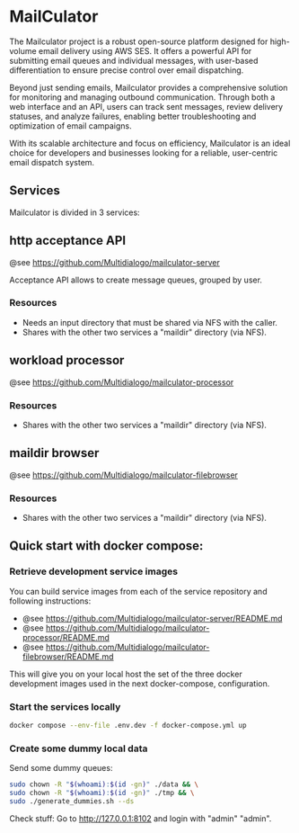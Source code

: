 # MailCulator

The Mailculator project is a robust open-source platform designed for high-volume email delivery using AWS SES. It offers a powerful API for submitting email queues and individual messages, with user-based differentiation to ensure precise control over email dispatching.

Beyond just sending emails, Mailculator provides a comprehensive solution for monitoring and managing outbound communication. Through both a web interface and an API, users can track sent messages, review delivery statuses, and analyze failures, enabling better troubleshooting and optimization of email campaigns.

With its scalable architecture and focus on efficiency, Mailculator is an ideal choice for developers and businesses looking for a reliable, user-centric email dispatch system.

## Services

Mailculator is divided in 3 services:

## http acceptance API

@see https://github.com/Multidialogo/mailculator-server

Acceptance API allows to create message queues, grouped by user.

### Resources

- Needs an input directory that must be shared via NFS with the caller.
- Shares with the other two services a "maildir" directory (via NFS).

## workload processor

@see https://github.com/Multidialogo/mailculator-processor

### Resources

- Shares with the other two services a "maildir" directory (via NFS).

## maildir browser

@see https://github.com/Multidialogo/mailculator-filebrowser

### Resources

- Shares with the other two services a "maildir" directory (via NFS).

## Quick start with docker compose:

### Retrieve development service images

You can build service images from each of the service repository and following instructions:

- @see https://github.com/Multidialogo/mailculator-server/README.md
- @see https://github.com/Multidialogo/mailculator-processor/README.md
- @see https://github.com/Multidialogo/mailculator-filebrowser/README.md

This will give you on your local host the set of the three docker development images used in the next docker-compose, 
configuration.

### Start the services locally

```bash
docker compose --env-file .env.dev -f docker-compose.yml up
```

### Create some dummy local data

Send some dummy queues:
```bash
sudo chown -R "$(whoami):$(id -gn)" ./data && \
sudo chown -R "$(whoami):$(id -gn)" ./tmp && \
sudo ./generate_dummies.sh --ds
```

Check stuff:
Go to http://127.0.0.1:8102 and login with "admin" "admin".